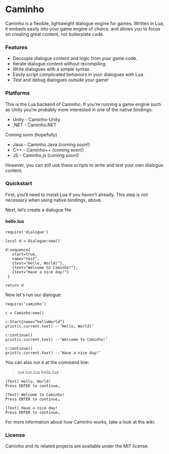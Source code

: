 # Caminho #

Caminho is a flexible, lightweight dialogue engine for games. 
Written in Lua, it embeds easily into your game engine of choice,
and allows you to focus on creating great content, not boilerplate code.

### Features ###

* Decouple dialogue content and logic from your game code.
* Iterate dialogue content without recompiling.
* Write dialogues with a simple syntax.
* Easily script complicated behaviors in your dialogues with Lua.
* Test and debug dialogues outside your game!

### Platforms ###

This is the Lua backend of Caminho. If you’re running a game engine such as Unity 
you’re probably more interested in one of the native bindings:

* Unity - Caminho-Unity
* .NET - Caminho.NET

Coming soon (hopefully)

* Java - Caminho.Java (coming soon!)
* C++ - Caminho++ (coming soon!)
* JS - Caminho.js (coming soon!)

However, you can still use these scripts to write
and test your own dialogue content. 

### Quickstart ###

First, you’ll need to install Lua if you haven’t already. 
This step is not necessary when using native bindings, above.

Next, let’s create a dialogue file:

#### hello.lua ####

    require('dialogue')

    local d = Dialogue:new()`

    d:sequence{
       start=true,
       name="test",
       {text="Hello, World!"},
       {text="Welcome to Caminho!"},
       {text="Have a nice day!"}
     }

    return d

Now let's run our dialogue:

    require(‘caminho’)

    c = Caminho:new()

    c:Start{name=“helloWorld”}
    print(c.current.text) --‘Hello, World!’

    c:continue()
    print(c.current.text) --‘Welcome to Caminho!’

    c:continue()
    print(c.current.text) --‘Have a nice day!’

You can also run it at the command line:

> lua run.lua hello.lua 

    [Text] Hello, World!
    Press ENTER to continue…

    [Text] Welcome to Caminho!
    Press ENTER to continue…

    [Text] Have a nice day!
    Press ENTER to continue…

For more information about how Caminho works, take a look at the wiki.

### License ###

Caminho and its related projects are available under the MIT license.
